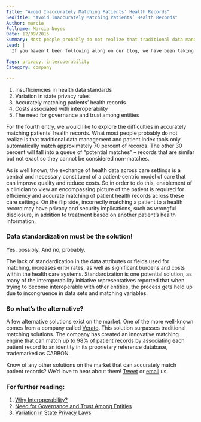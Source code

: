 ```yaml
---
Title: "Avoid Inaccurately Matching Patients’ Health Records"
SeoTitle: "Avoid Inaccurately Matching Patients’ Health Records"
Author: marcia
Fullname: Marcia Noyes
Date: 12/09/2015
Summary: Most people probably do not realize that traditional data management and patient index tools only automatically match approximately 70 percent of records.
Lead: |
  If you haven’t been following along on our blog, we have been taking a dive into the Government Accountability Office’s (GAO) recently released report, [Nonfederal Effort to Help Achieve Health Information Interoperability](http://www.gao.gov/assets/680/672585.pdf). Specifically, we have been exploring the five barriers this report found to achieving true nation-wide interoperability:

Tags: privacy, interoperability
Category: company

---
```

1. Insufficiencies in health data standards
2. Variation in state privacy rules
3. Accurately matching patients’ health records
4. Costs associated with interoperability
5. The need for governance and trust among entities

For the fourth entry, we would like to explore the difficulties in accurately matching patients’ health records. What most people probably do not realize is that traditional data management and patient index tools only automatically match approximately 70 percent of records. The other 30 percent will fall into a queue of “potential matches” – records that are similar but not exact so they cannot be considered non-matches.

As is well known, the exchange of health data across care settings is a central and necessary constituent of a patient-centric model of care that can improve quality and reduce costs. So in order to do this, enablement of a clinician to view an encompassing picture of the patient is required for efficiency and accurate matching of patient health records across these care settings. On the flip side, incorrectly matching a patient to a health record may have privacy and security implications, such as wrongful disclosure, in addition to treatment based on another patient’s health information.

### Data standardization must be the solution!

Yes, possibly. And no, probably.

The lack of standardization in the data attributes or fields used for matching, increases error rates, as well as significant burdens and costs within the health care systems. Standardization is one potential solution, as many of the interoperability initiative representatives reported that when trying to become interoperable with other entities, the process gets held up due to incongruence in data sets and matching variables.

### So what’s the alternative?

A few alternative solutions exist on the market. One of the more well-known comes from a company called [Verato](http://www.verato.com/). This solution surpasses traditional matching solutions. The company has created an innovative matching engine that can match up to 98% of patient records by associating each patient record to an identity in its proprietary reference database, trademarked as CARBON.

Know of any other solutions on the market that can accurately match patient records? We’d love to hear about them! [Tweet](https://twitter.com/catalyzeio) or [email](https://catalyze.io/blog/hello@catalyze.io) us.

### For further reading:

1. [Why Interoperability?](https://catalyze.io/blog/why-interoperability)
2. [Need for Governance and Trust Among Entities](https://catalyze.io/blog/need-for-governance-and-trust-among-entities)
3. [Variation in State Privacy Laws](https://catalyze.io/blog/variation-in-state-privacy-laws)
